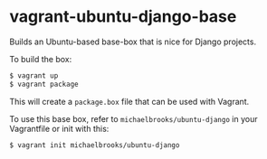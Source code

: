 vagrant-ubuntu-django-base
==========================

Builds an Ubuntu-based base-box that is nice for Django projects.

To build the box:

```bash
$ vagrant up
$ vagrant package
```

This will create a `package.box` file that can be used with Vagrant.

To use this base box, refer to `michaelbrooks/ubuntu-django` in your Vagrantfile
or init with this:

```bash
$ vagrant init michaelbrooks/ubuntu-django
```

